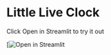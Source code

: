 # Little Live Clock

Click Open in Streamlit to try it out

[![Open in Streamlit](https://little-live-clock-hong-kong.streamlit.app/)
